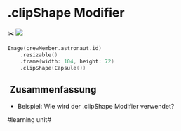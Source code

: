 # .clipShape Modifier
✂️
![][image-1]


```swift
Image(crewMember.astronaut.id)
	.resizable()
	.frame(width: 104, height: 72)
	.clipShape(Capsule())
```

##  Zusammenfassung
- Beispiel: Wie wird der .clipShape Modifier verwendet?

[image-1]:	assets/Bildschirmfoto%202022-07-27%20um%2011.40.24.png

#learning unit#